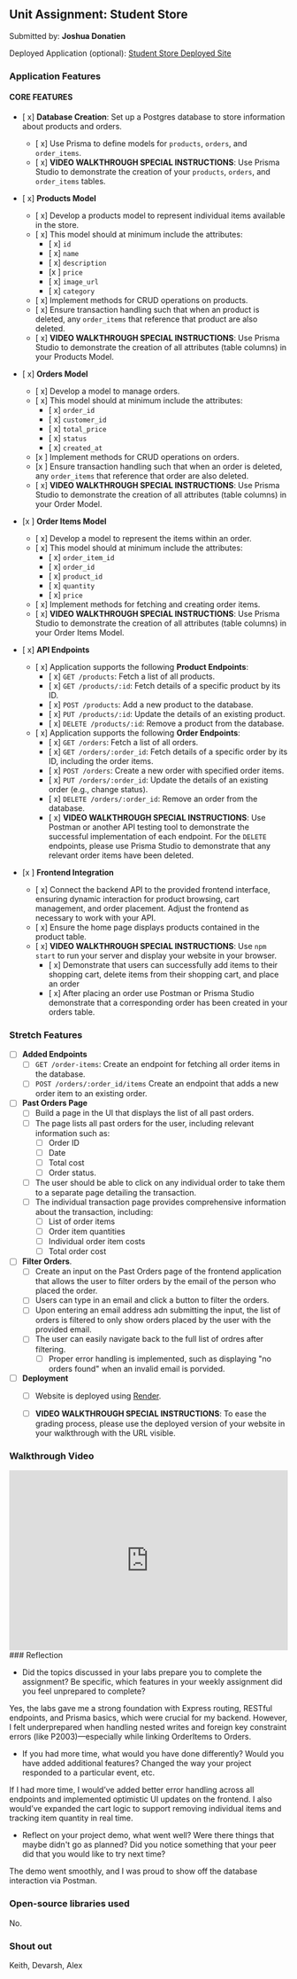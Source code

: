 

## Unit Assignment: Student Store

Submitted by: **Joshua Donatien**

Deployed Application (optional): [Student Store Deployed Site](ADD_LINK_HERE)

### Application Features

#### CORE FEATURES

- [ x] **Database Creation**: Set up a Postgres database to store information about products and orders.
  - [ x]  Use Prisma to define models for `products`, `orders`, and `order_items`.
  - [ x]  **VIDEO WALKTHROUGH SPECIAL INSTRUCTIONS**: Use Prisma Studio to demonstrate the creation of your `products`, `orders`, and `order_items` tables. 
- [ x] **Products Model**
  - [ x] Develop a products model to represent individual items available in the store. 
  - [ x] This model should at minimum include the attributes:
    - [ x] `id`
    - [ x] `name`
    - [ x] `description`
    - [x ] `price` 
    - [ x] `image_url`
    - [ x] `category`
  - [ x] Implement methods for CRUD operations on products.
  - [ x] Ensure transaction handling such that when an product is deleted, any `order_items` that reference that product are also deleted. 
  - [ x] **VIDEO WALKTHROUGH SPECIAL INSTRUCTIONS**: Use Prisma Studio to demonstrate the creation of all attributes (table columns) in your Products Model.
- [ x] **Orders Model**
  - [ x] Develop a model to manage orders. 
  - [ x] This model should at minimum include the attributes:
    - [ x] `order_id`
    - [ x] `customer_id`
    - [ x] `total_price`
    - [ x] `status`
    - [ x] `created_at`
  - [x ] Implement methods for CRUD operations on orders.
  - [x ] Ensure transaction handling such that when an order is deleted, any `order_items` that reference that order are also deleted. 
  - [ x] **VIDEO WALKTHROUGH SPECIAL INSTRUCTIONS**: Use Prisma Studio to demonstrate the creation of all attributes (table columns) in your Order Model.

- [x ] **Order Items Model**
  - [ x] Develop a model to represent the items within an order. 
  - [ x] This model should at minimum include the attributes:
    - [ x] `order_item_id`
    - [ x] `order_id`
    - [ x] `product_id`
    - [ x] `quantity`
    - [ x] `price`
  - [ x] Implement methods for fetching and creating order items.  
  - [ x] **VIDEO WALKTHROUGH SPECIAL INSTRUCTIONS**: Use Prisma Studio to demonstrate the creation of all attributes (table columns) in your Order Items Model.
- [ x] **API Endpoints**
  - [ x] Application supports the following **Product Endpoints**:
    - [ x] `GET /products`: Fetch a list of all products.
    - [ x] `GET /products/:id`: Fetch details of a specific product by its ID.
    - [ x] `POST /products`: Add a new product to the database.
    - [ x] `PUT /products/:id`: Update the details of an existing product.
    - [ x] `DELETE /products/:id`: Remove a product from the database.
  - [ x] Application supports the following **Order Endpoints**:
    - [ x] `GET /orders`: Fetch a list of all orders.
    - [ x] `GET /orders/:order_id`: Fetch details of a specific order by its ID, including the order items.
    - [ x] `POST /orders`: Create a new order with specified order items.
    - [ x] `PUT /orders/:order_id`: Update the details of an existing order (e.g., change status).
    - [ x] `DELETE /orders/:order_id`: Remove an order from the database.
    - [ x] **VIDEO WALKTHROUGH SPECIAL INSTRUCTIONS**: Use Postman or another API testing tool to demonstrate the successful implementation of each endpoint. For the `DELETE` endpoints, please use Prisma Studio to demonstrate that any relevant order items have been deleted. 
- [x ] **Frontend Integration**
  - [ x] Connect the backend API to the provided frontend interface, ensuring dynamic interaction for product browsing, cart management, and order placement. Adjust the frontend as necessary to work with your API.
  - [ x] Ensure the home page displays products contained in the product table.
  - [ x] **VIDEO WALKTHROUGH SPECIAL INSTRUCTIONS**: Use `npm start` to run your server and display your website in your browser. 
    - [ x] Demonstrate that users can successfully add items to their shopping cart, delete items from their shopping cart, and place an order
    - [ x] After placing an order use Postman or Prisma Studio demonstrate that a corresponding order has been created in your orders table.

### Stretch Features

- [ ] **Added Endpoints**
  - [ ] `GET /order-items`: Create an endpoint for fetching all order items in the database.
  - [ ] `POST /orders/:order_id/items` Create an endpoint that adds a new order item to an existing order. 
- [ ] **Past Orders Page**
  - [ ] Build a page in the UI that displays the list of all past orders.
  - [ ] The page lists all past orders for the user, including relevant information such as:
    - [ ] Order ID
    - [ ] Date
    - [ ] Total cost
    - [ ] Order status.
  - [ ] The user should be able to click on any individual order to take them to a separate page detailing the transaction.
  - [ ] The individual transaction page provides comprehensive information about the transaction, including:
    - [ ] List of order items
    - [ ] Order item quantities
    - [ ] Individual order item costs
    - [ ] Total order cost
- [ ] **Filter Orders**.
  - [ ] Create an input on the Past Orders page of the frontend application that allows the user to filter orders by the email of the person who placed the order. 
  - [ ] Users can type in an email and click a button to filter the orders.
  - [ ] Upon entering an email address adn submitting the input, the list of orders is filtered to only show orders placed by the user with the provided email. 
  - [ ] The user can easily navigate back to the full list of ordres after filtering. 
    - [ ] Proper error handling is implemented, such as displaying "no orders found" when an invalid email is porvided.
- [ ] **Deployment**
  - [ ] Website is deployed using [Render](https://courses.codepath.org/snippets/site/render_deployment_guide).
  - [ ] **VIDEO WALKTHROUGH SPECIAL INSTRUCTIONS**: To ease the grading process, please use the deployed version of your website in your walkthrough with the URL visible. 



### Walkthrough Video


<div style="position: relative; padding-bottom: 64.55089820359281%; height: 0;"><iframe src="https://www.loom.com/embed/dc17211248f84419954d873f3f0ea079?sid=7ca1998b-8eae-424e-b261-2c657ea6d72f" frameborder="0" webkitallowfullscreen mozallowfullscreen allowfullscreen style="position: absolute; top: 0; left: 0; width: 100%; height: 100%;"></iframe></div>
### Reflection

* Did the topics discussed in your labs prepare you to complete the assignment? Be specific, which features in your weekly assignment did you feel unprepared to complete?

Yes, the labs gave me a strong foundation with Express routing, RESTful endpoints, and Prisma basics, which were crucial for my backend. However, I felt underprepared when handling nested writes and foreign key constraint errors (like P2003)—especially while linking OrderItems to Orders.


* If you had more time, what would you have done differently? Would you have added additional features? Changed the way your project responded to a particular event, etc.
  
If I had more time, I would’ve added better error handling across all endpoints and implemented optimistic UI updates on the frontend. I also would’ve expanded the cart logic to support removing individual items and tracking item quantity in real time.
* Reflect on your project demo, what went well? Were there things that maybe didn't go as planned? Did you notice something that your peer did that you would like to try next time?

The demo went smoothly, and I was proud to show off the database interaction via Postman.
### Open-source libraries used

No.

### Shout out
Keith, Devarsh, Alex






